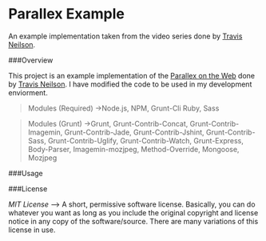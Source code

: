 # Parallex Example

An example implementation taken from the video series done by [Travis Neilson](https://www.youtube.com/playlist?list=PLqGj3iMvMa4IyCbhul-PdeiDqmh4ooJzk).

###Overview

This project is an example implementation of the [Parallex on the Web](https://github.com/DevTips/Parallax-on-the-Web-DevTips-) done by [Travis Neilson](https://github.com/travisneilson). I have modified the code to be used in my development enviorment.

>Modules (Required)
->Node.js, NPM, Grunt-Cli Ruby, Sass

>Modules (Grunt)
->Grunt, Grunt-Contrib-Concat, Grunt-Contrib-Imagemin, Grunt-Contrib-Jade, Grunt-Contrib-Jshint, Grunt-Contrib-Sass, Grunt-Contrib-Uglify, Grunt-Contrib-Watch, Grunt-Express, Body-Parser, Imagemin-mozjpeg, Method-Override, Mongoose, Mozjpeg

###Usage

###License

*MIT License* --> A short, permissive software license. Basically, you can do whatever you want as long as you include the original copyright and license notice in any copy of the software/source.  There are many variations of this license in use.

